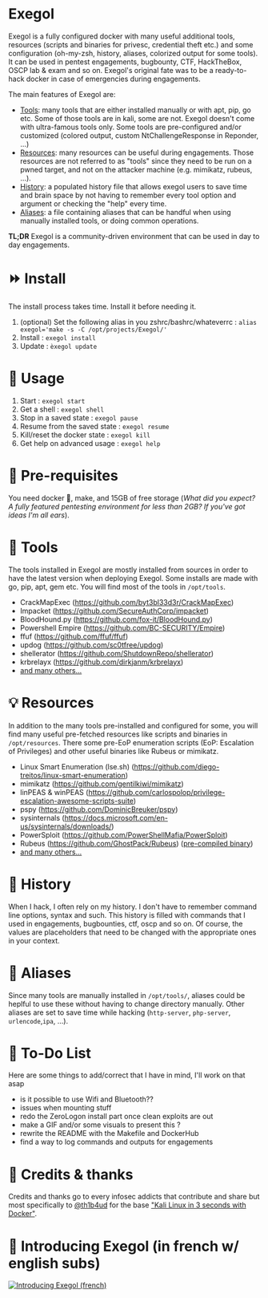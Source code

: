 # Exegol
  Exegol is a fully configured docker with many useful additional tools, resources (scripts and binaries for privesc, credential theft etc.) and some configuration (oh-my-zsh, history, aliases, colorized output for some tools). It can be used in pentest engagements, bugbounty, CTF, HackTheBox, OSCP lab & exam and so on. Exegol's original fate was to be a ready-to-hack docker in case of emergencies during engagements.

  The main features of Exegol are:
  - [Tools](#wrench-tools): many tools that are either installed manually or with apt, pip, go etc. Some of those tools are in kali, some are not. Exegol doesn't come with ultra-famous tools only. Some tools are pre-configured and/or customized (colored output, custom NtChallengeResponse in Reponder, ...)
  - [Resources](#bulb-resources): many resources can be useful during engagements. Those resources are not referred to as "tools" since they need to be run on a pwned target, and not on the attacker machine (e.g. mimikatz, rubeus, ...).
  - [History](#scroll-history): a populated history file that allows exegol users to save time and brain space by not having to remember every tool option and argument or checking the "help" every time.
  - [Aliases](#rocket-aliases): a file containing aliases that can be handful when using manually installed tools, or doing common operations.

  **TL;DR** Exegol is a community-driven environment that can be used in day to day engagements.

# :fast_forward: Install
  The install process takes time. Install it before needing it.
  1. (optional) Set the following alias in you zshrc/bashrc/whateverrc : `alias exegol='make -s -C /opt/projects/Exegol/'`
  2. Install : `exegol install`
  3. Update : `èxegol update`

# :mag_right: Usage
  1. Start : `exegol start`
  2. Get a shell : `exegol shell`
  3. Stop in a saved state : `exegol pause`
  4. Resume from the saved state : `exegol resume`
  5. Kill/reset the docker state : `exegol kill`
  6. Get help on advanced usage : `exegol help`

# :pushpin: Pre-requisites
  You need docker :whale:, make, and 15GB of free storage (*What did you expect? A fully featured pentesting environment for less than 2GB? If you've got ideas I'm all ears*).

# :wrench: Tools
  The tools installed in Exegol are mostly installed from sources in order to have the latest version when deploying Exegol. Some installs are made with go, pip, apt, gem etc. You will find most of the tools in `/opt/tools`.
  - CrackMapExec (https://github.com/byt3bl33d3r/CrackMapExec)
  - Impacket (https://github.com/SecureAuthCorp/impacket)
  - BloodHound.py (https://github.com/fox-it/BloodHound.py)
  - Powershell Empire (https://github.com/BC-SECURITY/Empire)
  - ffuf (https://github.com/ffuf/ffuf)
  - updog (https://github.com/sc0tfree/updog)
  - shellerator (https://github.com/ShutdownRepo/shellerator)
  - krbrelayx (https://github.com/dirkjanm/krbrelayx)
  - [and many others...](https://github.com/ShutdownRepo/Exegol/blob/master/README_long.md#wrench-tools)

# :bulb: Resources
  In addition to the many tools pre-installed and configured for some, you will find many useful pre-fetched resources like scripts and binaries in `/opt/resources`. There some pre-EoP enumeration scripts (EoP: Escalation of Privileges) and other useful binaries like Rubeus or mimikatz.
  - Linux Smart Enumeration (lse.sh) (https://github.com/diego-treitos/linux-smart-enumeration)
  - mimikatz (https://github.com/gentilkiwi/mimikatz)
  - linPEAS & winPEAS (https://github.com/carlospolop/privilege-escalation-awesome-scripts-suite)
  - pspy (https://github.com/DominicBreuker/pspy)
  - sysinternals (https://docs.microsoft.com/en-us/sysinternals/downloads/)
  - PowerSploit (https://github.com/PowerShellMafia/PowerSploit)
  - Rubeus (https://github.com/GhostPack/Rubeus) ([pre-compiled binary](https://github.com/r3motecontrol/Ghostpack-CompiledBinaries))
  - [and many others...](https://github.com/ShutdownRepo/Exegol/blob/master/README_long.md#bulb-resources)

# :scroll: History
  When I hack, I often rely on my history. I don't have to remember command line options, syntax and such. This history is filled with commands that I used in engagements, bugbounties, ctf, oscp and so on. Of course, the values are placeholders that need to be changed with the appropriate ones in your context.

# :rocket: Aliases
  Since many tools are manually installed in `/opt/tools/`, aliases could be heplful to use these without having to change directory manually.
  Other aliases are set to save time while hacking (`http-server`, `php-server`, `urlencode`,`ipa`, ...).

# :memo: To-Do List
  Here are some things to add/correct that I have in mind, I'll work on that asap
  - is it possible to use Wifi and Bluetooth??
  - issues when mounting stuff
  - redo the ZeroLogon install part once clean exploits are out
  - make a GIF and/or some visuals to present this ?
  - rewrite the README with the Makefile and DockerHub
  - find a way to log commands and outputs for engagements

# :loudspeaker: Credits & thanks
  Credits and thanks go to every infosec addicts that contribute and share but most specifically to [@th1b4ud](https://twitter.com/th1b4ud) for the base ["Kali Linux in 3 seconds with Docker"](https://thibaud-robin.fr/articles/docker-kali/).

# :movie_camera: Introducing Exegol (in french w/ english subs)
[![Introducing Exegol (french)](http://img.youtube.com/vi/TA3vrNpWGvg/0.jpg)](http://www.youtube.com/watch?v=TA3vrNpWGvg "Introducing Exegol (french)")
